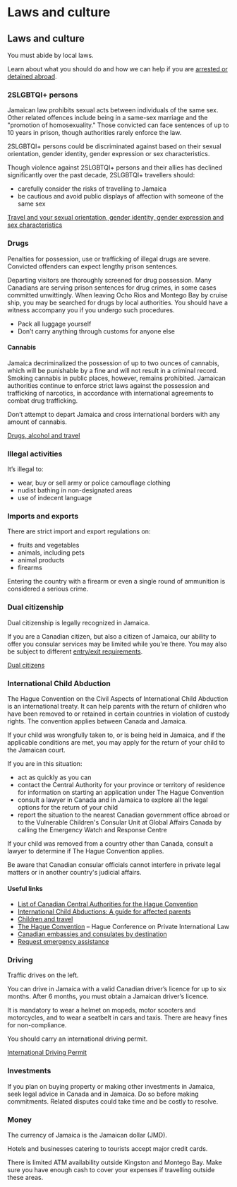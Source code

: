 # Laws and culture

## Laws and culture

You must abide by local laws.

Learn about what you should do and how we can help if you are [arrested or detained abroad](http://travel.gc.ca/assistance/emergency-info/arrest-detention).

### 2SLGBTQI+ persons

Jamaican law prohibits sexual acts between individuals of the same sex. Other related offences include being in a same-sex marriage and the "promotion of homosexuality." Those convicted can face sentences of up to 10 years in prison, though authorities rarely enforce the law.

2SLGBTQI+ persons could be discriminated against based on their sexual orientation, gender identity, gender expression or sex characteristics.

Though violence against 2SLGBTQI+ persons and their allies has declined significantly over the past decade, 2SLGBTQI+ travellers should:

* carefully consider the risks of travelling to Jamaica
* be cautious and avoid public displays of affection with someone of the same sex

[Travel and your sexual orientation, gender identity, gender expression and sex characteristics](https://travel.gc.ca/travelling/health-safety/lgbt-travel)

### Drugs

Penalties for possession, use or trafficking of illegal drugs are severe. Convicted offenders can expect lengthy prison sentences.

Departing visitors are thoroughly screened for drug possession. Many Canadians are serving prison sentences for drug crimes, in some cases committed unwittingly. When leaving Ocho Rios and Montego Bay by cruise ship, you may be searched for drugs by local authorities. You should have a witness accompany you if you undergo such procedures.

* Pack all luggage yourself
* Don’t carry anything through customs for anyone else

#### Cannabis

Jamaica decriminalized the possession of up to two ounces of cannabis, which will be punishable by a fine and will not result in a criminal record. Smoking cannabis in public places, however, remains prohibited. Jamaican authorities continue to enforce strict laws against the possession and trafficking of narcotics, in accordance with international agreements to combat drug trafficking.

Don’t attempt to depart Jamaica and cross international borders with any amount of cannabis.

[Drugs, alcohol and travel](https://travel.gc.ca/travelling/health-safety/drugs)

### Illegal activities

It’s illegal to:

* wear, buy or sell army or police camouflage clothing
* nudist bathing in non-designated areas
* use of indecent language

### Imports and exports

There are strict import and export regulations on:

* fruits and vegetables
* animals, including pets
* animal products
* firearms

Entering the country with a firearm or even a single round of ammunition is considered a serious crime.

### Dual citizenship

Dual citizenship is legally recognized in Jamaica.

If you are a Canadian citizen, but also a citizen of Jamaica, our ability to offer you consular services may be limited while you're there. You may also be subject to different [entry/exit requirements](#entryexit).

[Dual citizens](http://travel.gc.ca/travelling/documents/dual-citizenship)

### International Child Abduction

The Hague Convention on the Civil Aspects of International Child Abduction is an international treaty. It can help parents with the return of children who have been removed to or retained in certain countries in violation of custody rights. The convention applies between Canada and Jamaica.

If your child was wrongfully taken to, or is being held in Jamaica, and if the applicable conditions are met, you may apply for the return of your child to the Jamaican court.

If you are in this situation:

* act as quickly as you can
* contact the Central Authority for your province or territory of residence for information on starting an application under The Hague Convention
* consult a lawyer in Canada and in Jamaica to explore all the legal options for the return of your child
* report the situation to the nearest Canadian government office abroad or to the Vulnerable Children's Consular Unit at Global Affairs Canada by calling the Emergency Watch and Response Centre

If your child was removed from a country other than Canada, consult a lawyer to determine if The Hague Convention applies.

Be aware that Canadian consular officials cannot interfere in private legal matters or in another country's judicial affairs.

#### Useful links

* [List of Canadian Central Authorities for the Hague Convention](https://www.hcch.net/en/states/authorities/details3/?aid=75)
* [International Child Abductions: A guide for affected parents](https://travel.gc.ca/travelling/publications/international-child-abductions)
* [Children and travel](https://travel.gc.ca/travelling/children)
* [The Hague Convention](https://www.hcch.net/en/instruments/conventions/full-text/?cid=24) – Hague Conference on Private International Law
* [Canadian embassies and consulates by destination](https://travel.gc.ca/assistance/embassies-consulates)
* [Request emergency assistance](https://travel.gc.ca/assistance/emergency-assistance?_ga)

### Driving

Traffic drives on the left.

You can drive in Jamaica with a valid Canadian driver’s licence for up to six months. After 6 months, you must obtain a Jamaican driver’s licence.

It is mandatory to wear a helmet on mopeds, motor scooters and motorcycles, and to wear a seatbelt in cars and taxis. There are heavy fines for non-compliance.

You should carry an international driving permit.

[International Driving Permit](https://travel.gc.ca/travelling/documents/international-driving-permit)

### Investments

If you plan on buying property or making other investments in Jamaica, seek legal advice in Canada and in Jamaica. Do so before making commitments. Related disputes could take time and be costly to resolve.

### Money

The currency of Jamaica is the Jamaican dollar (JMD).

Hotels and businesses catering to tourists accept major credit cards.

There is limited ATM availability outside Kingston and Montego Bay. Make sure you have enough cash to cover your expenses if travelling outside these areas.